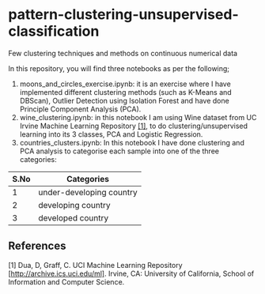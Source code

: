 # pattern-clustering-unsupervised-classification
Few clustering techniques and methods on continuous numerical data

In this repository, you will find three notebooks as per the following;
1. moons_and_circles_exercise.ipynb: it is an exercise where I have implemented different clustering methods (such as K-Means and DBScan), Outlier Detection using Isolation Forest and have done Principle Component Analysis (PCA).
2. wine_clustering.ipynb: in this notebook I am using Wine dataset from UC Irvine Machine Learning Repository [[1]](#1), to do clustering/unsupervised learning into its 3 classes, PCA and Logistic Regression.
3. countries_clusters.ipynb: In this notebook I have done clustering and PCA analysis to categorise each sample into one of the three categories:

| S.No      | Categories |
| ----------- | ----------- |
| 1   | under-developing country |
| 2   | developing country       |
| 3   | developed country        |


## References
<a id="1">[1]</a>
Dua, D, Graff, C. UCI Machine Learning Repository [http://archive.ics.uci.edu/ml]. Irvine, CA: University of California, School of Information and Computer Science.
